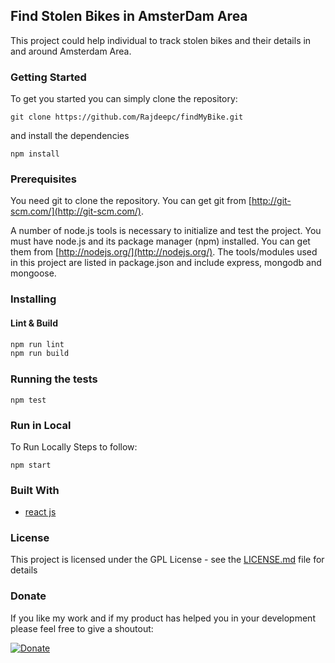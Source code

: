 ## Find Stolen Bikes in AmsterDam Area

This project could help individual to track stolen bikes and their details in and around Amsterdam Area.

### Getting Started
To get you started you can simply clone the repository:

```
git clone https://github.com/Rajdeepc/findMyBike.git
```
and install the dependencies
```
npm install
```

### Prerequisites
You need git to clone the repository. You can get git from
[http://git-scm.com/](http://git-scm.com/).

A number of node.js tools is necessary to initialize and test the project. You must have node.js and its package manager (npm) installed. You can get them from  [http://nodejs.org/](http://nodejs.org/). The tools/modules used in this project are listed in package.json and include express, mongodb and mongoose.


### Installing

#### Lint & Build

```sh
npm run lint
npm run build
```
### Running the tests
```
npm test
```

### Run in Local

To Run Locally Steps to follow:

``` 
npm start

```

### Built With

* [react js](https://github.com/facebook/react)



### License

This project is licensed under the GPL License - see the [LICENSE.md](LICENSE.md) file for details

### Donate

If you like my work and if my product has helped you in your development please feel free to give a shoutout:

[![Donate](https://img.shields.io/badge/Donate-PayPal-green.svg)](https://paypal.me/RajdeepC?locale.x=en_GB)
